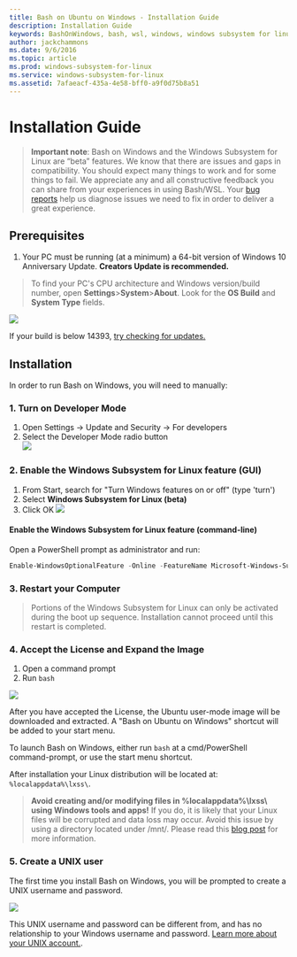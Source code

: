 ```yaml
---
title: Bash on Ubuntu on Windows - Installation Guide
description: Installation Guide
keywords: BashOnWindows, bash, wsl, windows, windows subsystem for linux, windowssubsystem, ubuntu
author: jackchammons
ms.date: 9/6/2016
ms.topic: article
ms.prod: windows-subsystem-for-linux
ms.service: windows-subsystem-for-linux
ms.assetid: 7afaeacf-435a-4e58-bff0-a9f0d75b8a51
---
```


# Installation Guide

> **Important note**:
> Bash on Windows and the Windows Subsystem for Linux are “beta” features. We know that there are issues and gaps in 
> compatibility. You should expect many things to work and for some things to fail. We appreciate 
> any and all constructive feedback you can share from your experiences in using Bash/WSL. 
> Your [bug reports](https://github.com/microsoft/bashonwindows) help us diagnose issues we 
> need to fix in order to deliver a great experience.

## Prerequisites
1. Your PC must be running (at a minimum) a 64-bit version of Windows 10 Anniversary Update. **Creators Update is recommended.**

> To find your PC's CPU architecture and Windows version/build number, open 
> **Settings**>**System**>**About**. 
> Look for the **OS Build** and **System Type** fields.  

![](media/system.png) 

If your build is below 14393, [try checking for updates.](https://support.microsoft.com/en-us/instantanswers/c4a6d3df-d0d4-42b6-0018-ca48577f9909/update-windows-10)


## Installation
In order to run Bash on Windows, you will need to manually:

### 1. Turn on Developer Mode
1. Open Settings -> Update and Security -> For developers
2. Select the Developer Mode radio button  
	![](media/updateAndSecurity.png)

### 2. Enable the Windows Subsystem for Linux feature (GUI)
1. From Start, search for "Turn Windows features on or off" (type 'turn')
2. Select **Windows Subsystem for Linux (beta)**  
3. Click OK
	![](media/windowsFeatures.png)
  


#### Enable the Windows Subsystem for Linux feature (command-line)

Open a PowerShell prompt as administrator and run:

```PowerShell
Enable-WindowsOptionalFeature -Online -FeatureName Microsoft-Windows-Subsystem-Linux
```

### 3. Restart your Computer

> Portions of the Windows Subsystem for Linux can only be activated during the boot up sequence. Installation cannot proceed until this restart is completed.

### 4. Accept the License and Expand the Image
1. Open a command prompt
1. Run `bash` 
  
  ![](media/bashShellInstall.png)
  
After you have accepted the License, the Ubuntu user-mode image will be downloaded and extracted. A "Bash on Ubuntu on Windows" shortcut will be added to your start menu.

To launch Bash on Windows, either run `bash` at a cmd/PowerShell command-prompt, or use the start menu shortcut.

After installation your Linux distribution will be located at: `%localappdata%\lxss\`.

> **Avoid creating and/or modifying files in %localappdata%\lxss\ using Windows tools 
> and apps!** If you do, it is likely that your Linux files will be corrupted and data loss may occur. Avoid this issue by using a directory located under /mnt/.
> Please read this [blog post](https://blogs.msdn.microsoft.com/commandline/2016/11/17/do-not-change-linux-files-using-windows-apps-and-tools/) 
> for more information.

### 5. Create a UNIX user
The first time you install Bash on Windows, you will be prompted to create a UNIX username and password.

![](media/new-user.png)
  
This UNIX username and password can be different from, and has no relationship to your Windows username 
and password. [Learn more about your UNIX account.](https://msdn.microsoft.com/en-us/commandline/wsl/user_support).
